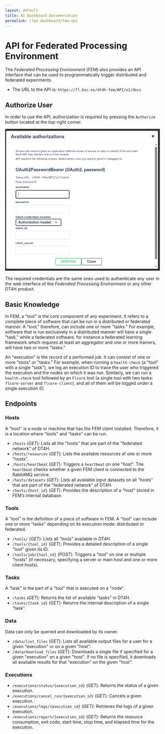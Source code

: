 ```yaml
---
layout: default
title: AI Dashboard Documentation
permalink: /fpe-dashboard/fem-api
---
```


# API for Federated Processing Environment

The *Federated Processing Environment* (FEM) also provides an API interface that can be used to programmatically trigger distributed and federated experiments.

* The URL to the API is: `https://fl.bsc.es/dt4h-fem/API/v1/docs`

## Authorize User

In order to use the API, authorization is required by pressing the `Authorize` button located at the top-right corner.

![AI Dashboard - Home (Screenshot)](../assets/images/ai-dashboard_API_1_authorization.png)

The required credentials are the same ones used to authenticate any user in the web interface of the *Federated Processing Environment* or any other DT4H product.

## Basic Knowledge

In FEM, a "tool" is the core component of any experiment. It refers to a complete piece of software that can be run in a distributed or federated manner. A "tool," therefore, can include one or more "tasks." For example, software that is run exclusively in a distributed manner will have a single "task," while a federated software, for instance a federated learning framework which requires at least an aggregator and one or more trainers, will have two or more "tasks."

An "execution" is the record of a performed job. It can consist of one or more "tools" or "tasks." For example, when running a `health-check` (a "tool" with a single "task"), we log an execution ID to trace the user who triggered the execution and the nodes on which it was run. Similarly, we can run a `health-check` tool followed by an `Flcore` tool (a single tool with two tasks: `flcore-server` and `flcore-client`), and all of them will be logged under a single execution ID.

## Endpoints

### Hosts
A "host" is a node or machine that has the FEM client installed. Therefore, it is a location where "tools" and "tasks" can be run.

* `/hosts` (_GET_): Lists all the "hosts" that are part of the "federated network" of DT4H.
* `/hosts/resources` (_GET_): Lists the available resources of one or more "hosts".
* `/hosts/heartbeat` (_GET_): Triggers a `heartbeat` on one "host". The `heartbeat` checks whether a given FEM client is connected to the RabbitMQ service.
* `/hosts/datasets` (_GET_): Lists all available input datasets on all "hosts" that are part of the "federated network" of DT4H.
* `/hosts/{host_id}` (_GET_): Provides the description of a "host" stored in FEM’s internal database.

### Tools
A "tool" is the definition of a piece of software in FEM. A "tool" can include one or more "tasks" depending on its execution mode: distributed or federated.

* `/tools/` (_GET_): Lists all "tools" available in DT4H.
* `/tools/{tool_id}` (_GET_): Provides a detailed description of a single "tool" given its ID.
* `/tools/job/{tool_id}` (_POST_): Triggers a "tool" on one or multiple "hosts" (if necessary, specifying a server or main host and one or more client hosts).

### Tasks
A "task" is the part of a "tool" that is executed on a "node".

* `/tasks` (_GET_): Returns the list of available "tasks" in DT4H.
* `/tasks/{task_id}` (_GET_): Returns the internal description of a single "task".

### Data
Data can only be queried and downloaded by its owner.

* `/data/list_files` (_GET_): Lists all available output files for a user for a given "execution" or on a given "host".
* `/data/download_files` (_GET_): Downloads a single file if specified for a given "execution" on a given "host". If no file is specified, it downloads all available results for that "execution" on the given "host".

### Executions

* `/executions/status/{execution_id}` (_GET_): Returns the status of a given execution.
* `/executions/cancel_run/{execution_id}` (_GET_): Cancels a given execution.
* `/executions/logs/{execution_id}` (_GET_): Retrieves the logs of a given execution.
* `/executions/report/{execution_id}` (_GET_): Returns the resource consumption, exit code, start time, stop time, and elapsed time for the execution.

